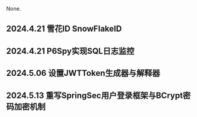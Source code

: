 None.

## 2024.4.21 雪花ID SnowFlakeID
## 2024.4.21 P6Spy实现SQL日志监控
## 2024.5.06 设置JWTToken生成器与解释器
## 2024.5.13 重写SpringSec用户登录框架与BCrypt密码加密机制
